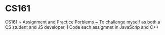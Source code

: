 # CS161 
CS161 ~ 
 Assignment and Practice Porblems 
~ To challenge myself as both a CS student and JS developer, I Code each assigmnet in JavaScrip and C++  
